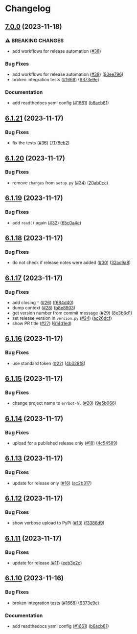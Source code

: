 # Changelog

## [7.0.0](https://github.com/Hapag-Lloyd/errbot/compare/6.1.9...7.0.0) (2023-11-18)


### ⚠ BREAKING CHANGES

* add workflows for release automation ([#38](https://github.com/Hapag-Lloyd/errbot/issues/38))

### Bug Fixes

* add workflows for release automation ([#38](https://github.com/Hapag-Lloyd/errbot/issues/38)) ([93ee796](https://github.com/Hapag-Lloyd/errbot/commit/93ee796431a0297cf66d97d290c5b8dbb19fed48))
* broken integration tests ([#1668](https://github.com/Hapag-Lloyd/errbot/issues/1668)) ([9373e9e](https://github.com/Hapag-Lloyd/errbot/commit/9373e9ebc7b0b8c2ad17c5ccb5a38f08692068ad))


### Documentation

* add readthedocs yaml config ([#1661](https://github.com/Hapag-Lloyd/errbot/issues/1661)) ([b6acb81](https://github.com/Hapag-Lloyd/errbot/commit/b6acb8150265a614c32248b758a822261b9fea57))

## [6.1.21](https://github.com/Hapag-Lloyd/errbot/compare/6.1.20...6.1.21) (2023-11-17)


### Bug Fixes

* fix the tests ([#36](https://github.com/Hapag-Lloyd/errbot/issues/36)) ([7178eb2](https://github.com/Hapag-Lloyd/errbot/commit/7178eb2fa38e40ddac2648fe3a10280fbaccb641))

## [6.1.20](https://github.com/Hapag-Lloyd/errbot/compare/6.1.19...6.1.20) (2023-11-17)


### Bug Fixes

* remove `changes` from `setup.py` ([#34](https://github.com/Hapag-Lloyd/errbot/issues/34)) ([20ab0cc](https://github.com/Hapag-Lloyd/errbot/commit/20ab0cca141f9ad3016f94b1fd3770effe029626))

## [6.1.19](https://github.com/Hapag-Lloyd/errbot/compare/6.1.18...6.1.19) (2023-11-17)


### Bug Fixes

* add `read()` again ([#32](https://github.com/Hapag-Lloyd/errbot/issues/32)) ([65c0a4e](https://github.com/Hapag-Lloyd/errbot/commit/65c0a4eb067db3ce6e25cb51baa5c2cb2c50bbf2))

## [6.1.18](https://github.com/Hapag-Lloyd/errbot/compare/6.1.17...6.1.18) (2023-11-17)


### Bug Fixes

* do not check if release notes were added ([#30](https://github.com/Hapag-Lloyd/errbot/issues/30)) ([32ac9a8](https://github.com/Hapag-Lloyd/errbot/commit/32ac9a8997263ef2a60f160b5112d7ff75855905))

## [6.1.17](https://github.com/Hapag-Lloyd/errbot/compare/6.1.16...6.1.17) (2023-11-17)


### Bug Fixes

* add closing `"` ([#26](https://github.com/Hapag-Lloyd/errbot/issues/26)) ([f684d40](https://github.com/Hapag-Lloyd/errbot/commit/f684d400250d5a8c0be83bf88a8ed68cf13194db))
* dump context ([#28](https://github.com/Hapag-Lloyd/errbot/issues/28)) ([b8e8903](https://github.com/Hapag-Lloyd/errbot/commit/b8e8903733b12cbe648d8c2004d66730338e8ed6))
* get version number from commit message ([#29](https://github.com/Hapag-Lloyd/errbot/issues/29)) ([8e3b6d1](https://github.com/Hapag-Lloyd/errbot/commit/8e3b6d189c402ab47d8ee8d70ba6a3848f9016c1))
* set release version in `version.py` ([#24](https://github.com/Hapag-Lloyd/errbot/issues/24)) ([ac26dcf](https://github.com/Hapag-Lloyd/errbot/commit/ac26dcf61f78ff2f87b5c8bcf70b911810cfb999))
* show PR title ([#27](https://github.com/Hapag-Lloyd/errbot/issues/27)) ([614d1ed](https://github.com/Hapag-Lloyd/errbot/commit/614d1ed92e10703ce2f38d47ca36eb2d285231f7))

## [6.1.16](https://github.com/Hapag-Lloyd/errbot/compare/6.1.15...6.1.16) (2023-11-17)


### Bug Fixes

* use standard token ([#22](https://github.com/Hapag-Lloyd/errbot/issues/22)) ([4b028f8](https://github.com/Hapag-Lloyd/errbot/commit/4b028f81cc4b35c421732a22fe61b47d799a71bd))

## [6.1.15](https://github.com/Hapag-Lloyd/errbot/compare/6.1.14...6.1.15) (2023-11-17)


### Bug Fixes

* change project name to `errbot-hl` ([#20](https://github.com/Hapag-Lloyd/errbot/issues/20)) ([9e5b066](https://github.com/Hapag-Lloyd/errbot/commit/9e5b0664c2e624e09ccbe0bfb9e7c791623206d5))

## [6.1.14](https://github.com/Hapag-Lloyd/errbot/compare/6.1.13...6.1.14) (2023-11-17)


### Bug Fixes

* upload for a published release only ([#18](https://github.com/Hapag-Lloyd/errbot/issues/18)) ([4c54589](https://github.com/Hapag-Lloyd/errbot/commit/4c545893005aebb3208d5f72823e7a8a31dd50a5))

## [6.1.13](https://github.com/Hapag-Lloyd/errbot/compare/6.1.12...6.1.13) (2023-11-17)


### Bug Fixes

* update for release only ([#16](https://github.com/Hapag-Lloyd/errbot/issues/16)) ([ac2b317](https://github.com/Hapag-Lloyd/errbot/commit/ac2b31748bb6acb06cec9ead5e7de79ecdc06413))

## [6.1.12](https://github.com/Hapag-Lloyd/errbot/compare/6.1.11...6.1.12) (2023-11-17)


### Bug Fixes

* show verbose upload to PyPi ([#13](https://github.com/Hapag-Lloyd/errbot/issues/13)) ([f3386d9](https://github.com/Hapag-Lloyd/errbot/commit/f3386d987d0ef7af24aedadae524078e73f4d8ae))

## [6.1.11](https://github.com/Hapag-Lloyd/errbot/compare/6.1.10...6.1.11) (2023-11-17)


### Bug Fixes

* update for release ([#11](https://github.com/Hapag-Lloyd/errbot/issues/11)) ([eeb3e2c](https://github.com/Hapag-Lloyd/errbot/commit/eeb3e2ceb4ebccea2e6e9b664e72bf78fbec3e01))

## [6.1.10](https://github.com/Hapag-Lloyd/errbot/compare/6.1.9...6.1.10) (2023-11-16)


### Bug Fixes

* broken integration tests ([#1668](https://github.com/Hapag-Lloyd/errbot/issues/1668)) ([9373e9e](https://github.com/Hapag-Lloyd/errbot/commit/9373e9ebc7b0b8c2ad17c5ccb5a38f08692068ad))


### Documentation

* add readthedocs yaml config ([#1661](https://github.com/Hapag-Lloyd/errbot/issues/1661)) ([b6acb81](https://github.com/Hapag-Lloyd/errbot/commit/b6acb8150265a614c32248b758a822261b9fea57))
